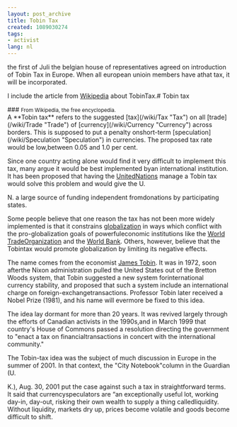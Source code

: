 ```yaml
---
layout: post_archive
title: Tobin Tax
created: 1089030274
tags:
- activist
lang: nl
---
```

the first of Juli the belgian house of representatives agreed on introduction of Tobin Tax in Europe. When all european unioin members have athat tax, it will be incorporated.

I include the article from [Wikipedia](http://en.wikipedia.org/wiki/Tobin_tax) about TobinTax.# Tobin tax
  <div id="bodyContent">    ### <small>From Wikipedia, the free encyclopedia.</small>
    <div id="contentSub"></div>                <!-- start content -->    
A **Tobin tax** refers to the suggested [tax](/wiki/Tax "Tax") on all [trade](/wiki/Trade "Trade") of [currency](/wiki/Currency "Currency") across borders. This is supposed to put a penalty onshort-term [speculation](/wiki/Speculation "Speculation") in currencies. The proposed tax rate would be low,between 0.05 and 1.0 per cent.

Since one country acting alone would find it very difficult to implement this tax, many argue it would be best implemented byan international institution. It has been proposed that having the [UnitedNations](/wiki/United_Nations "United Nations") manage a Tobin tax would solve this problem and would give the U.

N. a large source of funding independent fromdonations by participating states.

Some people believe that one reason the tax has not been more widely implemented is that it constrains [globalization](/wiki/Globalization "Globalization") in ways which conflict with the pro-globalization goals of powerfuleconomic institutions like the [World TradeOrganization](/wiki/World_Trade_Organization "World Trade Organization") and the [World Bank](/wiki/World_Bank "World Bank"). Others, however, believe that the Tobintax would promote globalization by limiting its negative effects.

The name comes from the economist [James Tobin](/wiki/James_Tobin "James Tobin"). It was in 1972, soon afterthe Nixon administration pulled the United States out of the Bretton Woods system, that Tobin suggested a new system forinternational currency stability, and proposed that such a system include an international charge on foreign-exchangetransactions. Professor Tobin later received a Nobel Prize (1981), and his name will evermore be fixed to this idea.

The idea lay dormant for more than 20 years. It was revived largely through the efforts of Canadian activists in the 1990s,and in March 1999 that country's House of Commons passed a resolution directing the government to "enact a tax on financialtransactions in concert with the international community."

The Tobin-tax idea was the subject of much discussion in Europe in the summer of 2001. In that context, the "City Notebook"column in the Guardian (U.

K.), Aug. 30, 2001 put the case against such a tax in straightforward terms. It said that currencyspeculators are “an exceptionally useful lot, working day-in, day-out, risking their own wealth to supply a thing calledliquidity. Without liquidity, markets dry up, prices become volatile and goods become difficult to shift.
</div>
